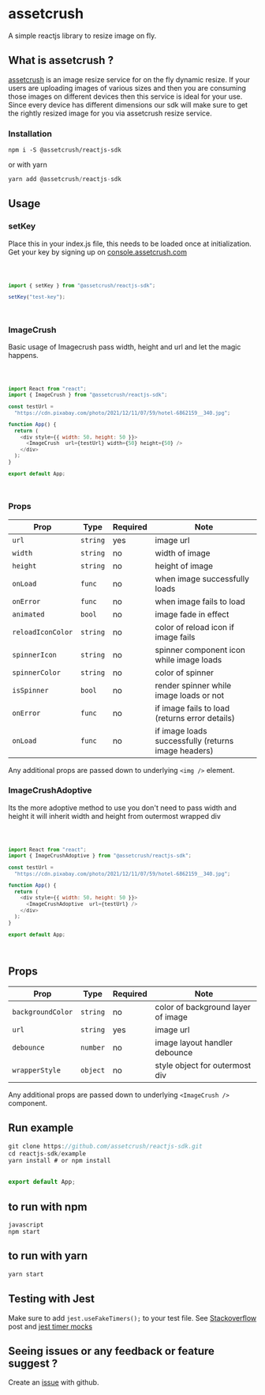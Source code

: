 # assetcrush

A simple reactjs library to resize image on fly.

## What is assetcrush ?

[assetcrush](https://assetcrush.com/) is an image resize service for on the fly dynamic resize. If
your users are uploading images of various sizes and then you are
consuming those images on different devices then this service is ideal
for your use. Since every device has different dimensions our sdk will
make sure to get the rightly resized image for you via assetcrush resize
service.

### Installation

```
npm i -S @assetcrush/reactjs-sdk
```

or with yarn

```javascript
yarn add @assetcrush/reactjs-sdk
```

## Usage

### setKey

Place this in your index.js file, this needs to be loaded once at initialization. Get your key by signing up on
[console.assetcrush.com](https://console.assetcrush.com/)

<code>

```javascript
import { setKey } from "@assetcrush/reactjs-sdk";

setKey("test-key");
```

</code>

### ImageCrush

Basic usage of Imagecrush pass width, height and url and let the magic happens.

<code>

```javascript
import React from "react";
import { ImageCrush } from "@assetcrush/reactjs-sdk";

const testUrl =
  "https://cdn.pixabay.com/photo/2021/12/11/07/59/hotel-6862159__340.jpg";

function App() {
  return (
    <div style={{ width: 50, height: 50 }}>
      <ImageCrush  url={testUrl} width={50} height={50} />
    </div>
  );
}

export default App;
```

</code>


### Props

| Prop     | Type     | Required | Note            |
| -------- | -------- | -------- | --------------- |
| `url`    | `string` | yes      | image url       |
| `width`  | `string` | no       | width of image  |
| `height` | `string` | no       | height of image |
| `onLoad` | `func` | no       | when image successfully loads |
| `onError` | `func` | no       | when image fails to load |
| `animated` | `bool` | no       | image fade in effect |
| `reloadIconColor` | `string` | no       | color of reload icon if image fails |
| `spinnerIcon` | `string` | no       | spinner component icon while image loads |
| `spinnerColor` | `string` | no       | color of spinner |
| `isSpinner` | `bool` | no       | render spinner while image loads or not |
| `onError` | `func` | no       | if image fails to load (returns error details) |
| `onLoad` | `func` | no       | if image loads successfully (returns image headers) |

Any additional props are passed down to underlying `<img />` element.


### ImageCrushAdoptive

Its the more adoptive method to use you don't need to pass width and height it will inherit width and height from outermost wrapped div

<code>

```javascript
import React from "react";
import { ImageCrushAdoptive } from "@assetcrush/reactjs-sdk";

const testUrl =
  "https://cdn.pixabay.com/photo/2021/12/11/07/59/hotel-6862159__340.jpg";

function App() {
  return (
    <div style={{ width: 50, height: 50 }}>
      <ImageCrushAdoptive  url={testUrl} />
    </div>
  );
}

export default App;
```

</code>

## Props

| Prop     | Type     | Required | Note            |
| -------- | -------- | -------- | --------------- |
| `backgroundColor`    | `string` | no      | color of background layer of image       |
| `url`  | `string` | yes       | image url   |
| `debounce` | `number` | no       | image layout handler debounce |
| `wrapperStyle` | `object` | no       | style object for outermost div |

Any additional props are passed down to underlying `<ImageCrush />` component.

## Run example

```javascript
git clone https://github.com/assetcrush/reactjs-sdk.git
cd reactjs-sdk/example
yarn install # or npm install


export default App;
```

## to run with npm
```
javascript
npm start
```

## to run with yarn

```javascript
yarn start
```
## Testing with Jest

Make sure to add `jest.useFakeTimers();` to your test file.
See [Stackoverflow](https://stackoverflow.com/questions/50793885/referenceerror-you-are-trying-to-import-a-file-after-the-jest-environment-has) post and [jest timer mocks](https://jestjs.io/docs/timer-mocks)

## Seeing issues or any feedback or feature suggest ?

Create an [issue](https://github.com/assetcrush/reactjs-sdk.git/issues) with github.
